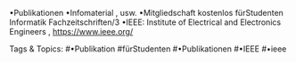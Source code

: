 •Publikationen
•Infomaterial , usw.
•Mitgliedschaft kostenlos fürStudenten
Informatik Fachzeitschriften/3
•IEEE: Institute of Electrical and Electronics Engineers , https://www.ieee.org/

   Tags & Topics:
   #•Publikation
   #fürStudenten
   #•Publikationen
   #•IEEE
   #•ieee